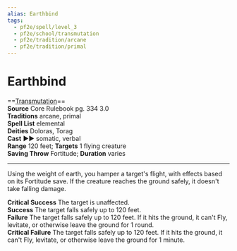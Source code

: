 ```yaml
---
alias: Earthbind
tags:
  - pf2e/spell/level_3
  - pf2e/school/transmutation
  - pf2e/tradition/arcane
  - pf2e/tradition/primal
---
```


# Earthbind

==[Transmutation](Transmutation.md)==  
__Source__ Core Rulebook pg. 334 3.0  
**Traditions** arcane, primal  
**Spell List** elemental  
**Deities** Doloras, Torag  
**Cast** ►► somatic, verbal  
**Range** 120 feet; **Targets** 1 flying creature  
**Saving Throw** Fortitude; **Duration** varies

---

Using the weight of earth, you hamper a target's flight, with effects based on its Fortitude save. If the creature reaches the ground safely, it doesn't take falling damage.

**Critical Success** The target is unaffected.  
**Success** The target falls safely up to 120 feet.  
**Failure** The target falls safely up to 120 feet. If it hits the ground, it can't Fly, levitate, or otherwise leave the ground for 1 round.  
**Critical Failure** The target falls safely up to 120 feet. If it hits the ground, it can't Fly, levitate, or otherwise leave the ground for 1 minute.
